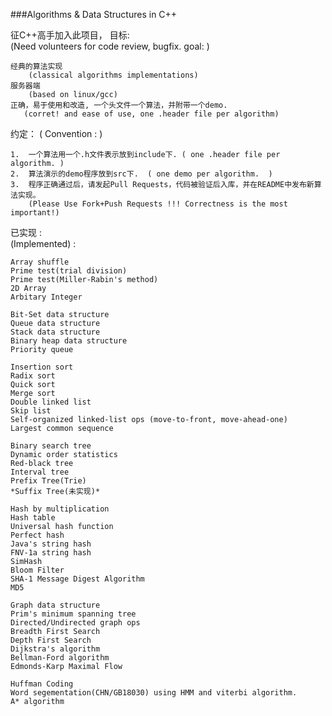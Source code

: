 ###Algorithms & Data Structures in C++

征C++高手加入此项目， 目标:        
(Need volunteers for code review, bugfix. goal: )

    经典的算法实现  
        (classical algorithms implementations)
    服务器端 
        (based on linux/gcc)
    正确，易于使用和改造, 一个头文件一个算法，并附带一个demo.
       (corret! and ease of use, one .header file per algorithm)
    
约定：
( Convention :  )           
 
    1.  一个算法用一个.h文件表示放到include下. ( one .header file per algorithm. )              
    2.  算法演示的demo程序放到src下.  ( one demo per algorithm.  )            
    3.  程序正确通过后，请发起Pull Requests，代码被验证后入库，并在README中发布新算法实现。
        (Please Use Fork+Push Requests !!! Correctness is the most important!)               
    
已实现  :    
(Implemented)  :     

    Array shuffle
    Prime test(trial division)
    Prime test(Miller-Rabin's method)
    2D Array
    Arbitary Integer 

    Bit-Set data structure
    Queue data structure
    Stack data structure
    Binary heap data structure
    Priority queue 

    Insertion sort
    Radix sort
    Quick sort
    Merge sort
    Double linked list
    Skip list
    Self-organized linked-list ops (move-to-front, move-ahead-one)
    Largest common sequence 

    Binary search tree
    Dynamic order statistics
    Red-black tree
    Interval tree 
    Prefix Tree(Trie)
    *Suffix Tree(未实现)*

    Hash by multiplication
    Hash table
    Universal hash function
    Perfect hash
    Java's string hash
    FNV-1a string hash
    SimHash
    Bloom Filter
    SHA-1 Message Digest Algorithm
    MD5 

    Graph data structure
    Prim's minimum spanning tree
    Directed/Undirected graph ops
    Breadth First Search
    Depth First Search
    Dijkstra's algorithm
    Bellman-Ford algorithm
    Edmonds-Karp Maximal Flow 

    Huffman Coding
    Word segementation(CHN/GB18030) using HMM and viterbi algorithm.
    A* algorithm 
